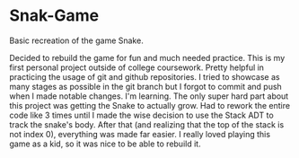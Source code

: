 # Snak-Game
Basic recreation of the game Snake.

Decided to rebuild the game for fun and much needed practice. This is my first personal project outside of college coursework.
Pretty helpful in practicing the usage of git and github repositories. I tried to showcase as many stages as possible 
in the git branch but I forgot to commit and push when I made notable changes. I'm learning. 
  The only super hard part about this project was getting the Snake to actually grow. Had to rework the entire code like 3 
times until I made the wise decision to use the Stack ADT to track the snake's body. After that (and realizing that the top
of the stack is not index 0), everything was made far easier. I really loved playing this game as a kid, so it was nice to be 
able to rebuild it.
